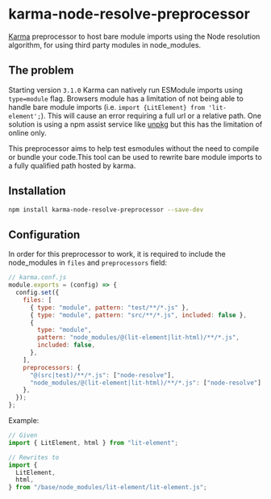 # karma-node-resolve-preprocessor

[Karma](http://karma-runner.github.io) preprocessor to host bare module imports using the Node resolution algorithm, for using third party modules in node_modules.

## The problem

Starting version `3.1.0` Karma can natively run ESModule imports using `type=module` flag. Browsers module has a limitation of not being able to handle bare module imports (i.e. `import {LitElement} from 'lit-element';`). This will cause an error requiring a full url or a relative path. One solution is using a npm assist service like [unpkg](https://unpkg.com/) but this has the limitation of online only.

This preprocessor aims to help test esmodules without the need to compile or bundle your code.This tool can be used to rewrite bare module imports to a fully qualified path hosted by karma.

## Installation

```bash
npm install karma-node-resolve-preprocessor --save-dev
```

## Configuration

In order for this preprocessor to work, it is required to include the node_modules in `files` and `preprocessors` field:

```js
// karma.conf.js
module.exports = (config) => {
  config.set({
    files: [
      { type: "module", pattern: "test/**/*.js" },
      { type: "module", pattern: "src/**/*.js", included: false },
      {
        type: "module",
        pattern: "node_modules/@(lit-element|lit-html)/**/*.js",
        included: false,
      },
    ],
    preprocessors: {
      "@(src|test)/**/*.js": ["node-resolve"],
      "node_modules/@(lit-element|lit-html)/**/*.js": ["node-resolve"],
    },
  });
};
```

Example:

```js
// Given
import { LitElement, html } from "lit-element";

// Rewrites to
import {
  LitElement,
  html,
} from "/base/node_modules/lit-element/lit-element.js";
```
